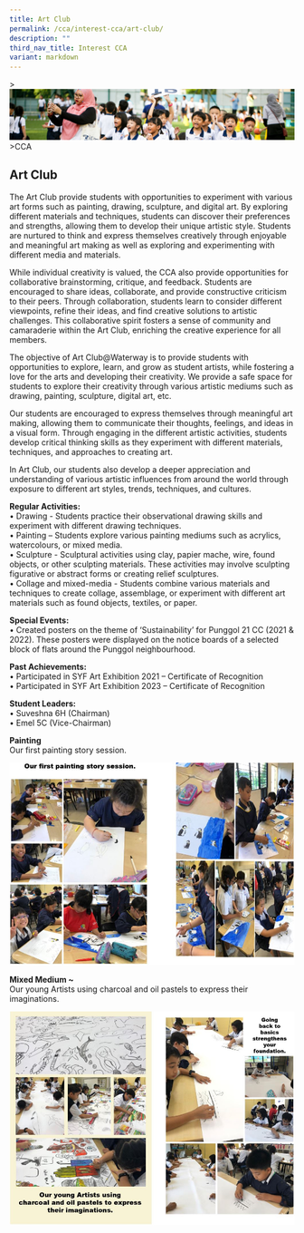 ```yaml
---
title: Art Club
permalink: /cca/interest-cca/art-club/
description: ""
third_nav_title: Interest CCA
variant: markdown
---
```

&gt;![](/images/CCA/CCA_02.jpg)
&gt;CCA

## Art Club

The Art Club provide students with opportunities to experiment with various art forms such as painting, drawing, sculpture, and digital art. By exploring different materials and techniques, students can discover their preferences and strengths, allowing them to develop their unique artistic style. Students are nurtured to think and express themselves creatively through enjoyable and meaningful art making as well as exploring and experimenting with different media and materials. 

While individual creativity is valued, the CCA also provide opportunities for collaborative brainstorming, critique, and feedback. Students are encouraged to share ideas, collaborate, and provide constructive criticism to their peers. Through collaboration, students learn to consider different viewpoints, refine their ideas, and find creative solutions to artistic challenges. This collaborative spirit fosters a sense of community and camaraderie within the Art Club, enriching the creative experience for all members.

The objective of Art Club@Waterway is to provide students with opportunities to explore, learn, and grow as student artists, while fostering a love for the arts and developing their creativity. We provide a safe space for students to explore their creativity through various artistic mediums such as drawing, painting, sculpture, digital art, etc. 

Our students are encouraged to express themselves through meaningful art making, allowing them to communicate their thoughts, feelings, and ideas in a visual form. Through engaging in the different artistic activities, students develop critical thinking skills as they experiment with different materials, techniques, and approaches to creating art.

In Art Club, our students also develop a deeper appreciation and understanding of various artistic influences from around the world through exposure to different art styles, trends, techniques, and cultures.

**Regular Activities:** <br>
•	Drawing - Students practice their observational drawing skills and experiment with different drawing techniques. <br>
•	Painting – Students explore various painting mediums such as acrylics, watercolours, or mixed media. <br>
•	Sculpture - Sculptural activities using clay, papier mache, wire, found objects, or other sculpting materials. These activities may involve sculpting figurative or abstract forms or creating relief sculptures. <br>
•	Collage and mixed-media - Students combine various materials and techniques to create collage, assemblage, or experiment with different art materials such as found objects, textiles, or paper.

**Special Events:** <br>
•	Created posters on the theme of ‘Sustainability’ for Punggol 21 CC (2021 &amp; 2022). These posters were displayed on the notice boards of a selected block of flats around the Punggol neighbourhood.

**Past Achievements:** <br>
•	Participated in SYF Art Exhibition 2021 – Certificate of Recognition <br>
•	Participated in SYF Art Exhibition 2023 – Certificate of Recognition

**Student Leaders:** <br>
•	Suveshna 6H (Chairman) <br>
•	Emel 5C (Vice-Chairman)

**Painting**<br>
Our first painting story session.


![](/images/CCA/Art%20Club%201.jpg)


**Mixed Medium ~**<br>
Our young Artists using charcoal and oil pastels to express their imaginations.

![](/images/CCA/Art%20Club%202.jpg)